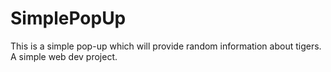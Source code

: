 # SimplePopUp
This is a simple pop-up which will provide random information about tigers. A simple web dev project.

